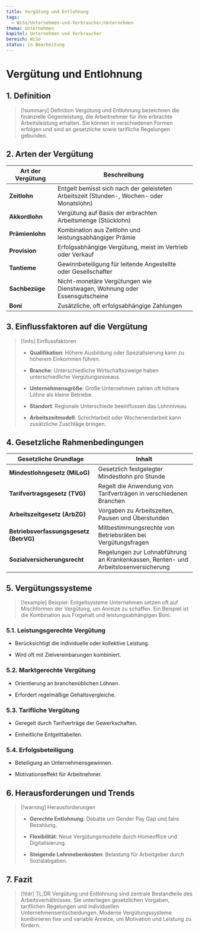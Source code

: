 ```yaml
---
title: Vergütung und Entlohnung
tags:
  - WiSo/Unternehmen-und-Verbraucher/Unternehmen
thema: Unternehmen
kapitel: Unternehmen und Verbraucher
bereich: WiSo
status: in Bearbeitung
---
```

# Vergütung und Entlohnung

## 1. Definition

> [!summary] Definition 
> Vergütung und Entlohnung bezeichnen die finanzielle Gegenleistung, die Arbeitnehmer für ihre erbrachte Arbeitsleistung erhalten. Sie können in verschiedenen Formen erfolgen und sind an gesetzliche sowie tarifliche Regelungen gebunden.

## 2. Arten der Vergütung

|Art der Vergütung|Beschreibung|
|---|---|
|**Zeitlohn**|Entgelt bemisst sich nach der geleisteten Arbeitszeit (Stunden-, Wochen- oder Monatslohn)|
|**Akkordlohn**|Vergütung auf Basis der erbrachten Arbeitsmenge (Stücklohn)|
|**Prämienlohn**|Kombination aus Zeitlohn und leistungsabhängiger Prämie|
|**Provision**|Erfolgsabhängige Vergütung, meist im Vertrieb oder Verkauf|
|**Tantieme**|Gewinnbeteiligung für leitende Angestellte oder Gesellschafter|
|**Sachbezüge**|Nicht-monetäre Vergütungen wie Dienstwagen, Wohnung oder Essensgutscheine|
|**Boni**|Zusätzliche, oft erfolgsabhängige Zahlungen|

## 3. Einflussfaktoren auf die Vergütung

> [!info] Einflussfaktoren
> 
> - **Qualifikation**: Höhere Ausbildung oder Spezialisierung kann zu höherem Einkommen führen.
>     
> - **Branche**: Unterschiedliche Wirtschaftszweige haben unterschiedliche Vergütungsniveaus.
>     
> - **Unternehmensgröße**: Große Unternehmen zahlen oft höhere Löhne als kleine Betriebe.
>     
> - **Standort**: Regionale Unterschiede beeinflussen das Lohnniveau.
>     
> - **Arbeitszeitmodell**: Schichtarbeit oder Wochenendarbeit kann zusätzliche Zuschläge bringen.
>     

## 4. Gesetzliche Rahmenbedingungen

|Gesetzliche Grundlage|Inhalt|
|---|---|
|**Mindestlohngesetz (MiLoG)**|Gesetzlich festgelegter Mindestlohn pro Stunde|
|**Tarifvertragsgesetz (TVG)**|Regelt die Anwendung von Tarifverträgen in verschiedenen Branchen|
|**Arbeitszeitgesetz (ArbZG)**|Vorgaben zu Arbeitszeiten, Pausen und Überstunden|
|**Betriebsverfassungsgesetz (BetrVG)**|Mitbestimmungsrechte von Betriebsräten bei Vergütungsfragen|
|**Sozialversicherungsrecht**|Regelungen zur Lohnabführung an Krankenkassen, Renten- und Arbeitslosenversicherung|

## 5. Vergütungssysteme

> [!example] Beispiel: Entgeltsysteme Unternehmen setzen oft auf Mischformen der Vergütung, um Anreize zu schaffen. Ein Beispiel ist die Kombination aus Fixgehalt und leistungsabhängigen Boni.

### 5.1. Leistungsgerechte Vergütung

- Berücksichtigt die individuelle oder kollektive Leistung.
    
- Wird oft mit Zielvereinbarungen kombiniert.
    

### 5.2. Marktgerechte Vergütung

- Orientierung an branchenüblichen Löhnen.
    
- Erfordert regelmäßige Gehaltsvergleiche.
    

### 5.3. Tarifliche Vergütung

- Geregelt durch Tarifverträge der Gewerkschaften.
    
- Einheitliche Entgelttabellen.
    

### 5.4. Erfolgsbeteiligung

- Beteiligung an Unternehmensgewinnen.
    
- Motivationseffekt für Arbeitnehmer.
    

## 6. Herausforderungen und Trends

> [!warning] Herausforderungen
> 
> - **Gerechte Entlohnung**: Debatte um Gender Pay Gap und faire Bezahlung.
>     
> - **Flexibilität**: Neue Vergütungsmodelle durch Homeoffice und Digitalisierung.
>     
> - **Steigende Lohnnebenkosten**: Belastung für Arbeitgeber durch Sozialabgaben.
>     

## 7. Fazit

> [!tldr] TL;DR Vergütung und Entlohnung sind zentrale Bestandteile des Arbeitsverhältnisses. Sie unterliegen gesetzlichen Vorgaben, tariflichen Regelungen und individuellen Unternehmensentscheidungen. Moderne Vergütungssysteme kombinieren fixe und variable Anreize, um Motivation und Leistung zu fördern.